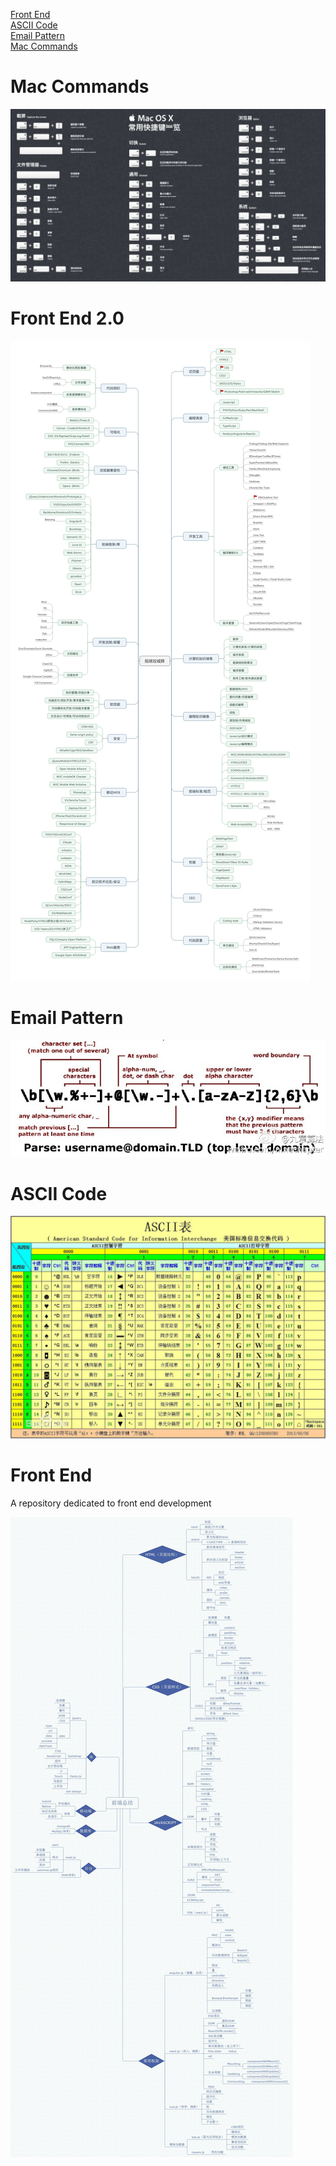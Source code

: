 
<a href="#front end">Front End</a>  
<a href="#ascii code">ASCII Code</a>  
<a href="#email pattern">Email Pattern</a>  
<a href="#mac">Mac Commands</a>

<a name='mac'></a>
# Mac Commands
![mac](mac.jpg)

<a name='frontEnd'></a>
# Front End 2.0
![frontend](frontend.jpg)

<a name='email pattern'></a>
# Email Pattern
![email](eb52001djw1emf3a32oa4j20pv09macb.jpg)


<a name='ascii code'></a>
# ASCII Code
![ascii](7e3e6709c93d70cf078fe06dfcdcd100baa12b5c.jpg)



<a name='front end'></a>
# Front End
A repository dedicated to front end development

![Ladder](./ee6c55fc375d0dd5e90f39e30da2f863_r.jpg)
